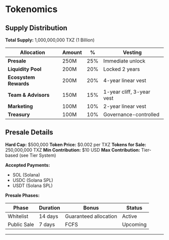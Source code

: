 # Tokenomics

## Supply Distribution

**Total Supply:** 1,000,000,000 TXZ (1 Billion)

| Allocation | Amount | % | Vesting |
|------------|---------|---|---------|
| **Presale** | 250M | 25% | Immediate unlock |
| **Liquidity Pool** | 200M | 20% | Locked 2 years |
| **Ecosystem Rewards** | 200M | 20% | 4-year linear vest |
| **Team & Advisors** | 150M | 15% | 1-year cliff, 3-year vest |
| **Marketing** | 100M | 10% | 2-year linear vest |
| **Treasury** | 100M | 10% | Governance-controlled |

## Presale Details

**Hard Cap:** $500,000
**Token Price:** $0.002 per TXZ
**Tokens for Sale:** 250,000,000 TXZ
**Min Contribution:** $10 USD
**Max Contribution:** Tier-based (see Tier System)

**Accepted Payments:**
- SOL (Solana)
- USDC (Solana SPL)
- USDT (Solana SPL)

**Presale Phases:**

| Phase | Duration | Bonus | Status |
|-------|----------|-------|--------|
| Whitelist | 14 days | Guaranteed allocation | Active |
| Public Sale | 7 days | FCFS | Upcoming |

---
